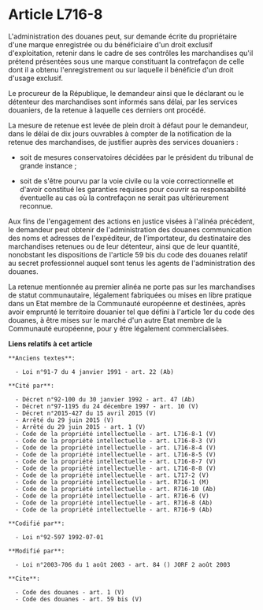 # Article L716-8

L'administration des douanes peut, sur demande écrite du propriétaire d'une marque enregistrée ou du bénéficiaire d'un droit
exclusif d'exploitation, retenir dans le cadre de ses contrôles les marchandises qu'il prétend présentées sous une marque
constituant la contrefaçon de celle dont il a obtenu l'enregistrement ou sur laquelle il bénéficie d'un droit d'usage
exclusif.

Le procureur de la République, le demandeur ainsi que le déclarant ou le détenteur des marchandises sont informés sans délai,
par les services douaniers, de la retenue à laquelle ces derniers ont procédé.

La mesure de retenue est levée de plein droit à défaut pour le demandeur, dans le délai de dix jours ouvrables à compter de
la notification de la retenue des marchandises, de justifier auprès des services douaniers :

- soit de mesures conservatoires décidées par le président du tribunal de grande instance ;

- soit de s'être pourvu par la voie civile ou la voie correctionnelle et d'avoir constitué les garanties requises pour
couvrir sa responsabilité éventuelle au cas où la contrefaçon ne serait pas ultérieurement reconnue.

Aux fins de l'engagement des actions en justice visées à l'alinéa précédent, le demandeur peut obtenir de l'administration
des douanes communication des noms et adresses de l'expéditeur, de l'importateur, du destinataire des marchandises retenues
ou de leur détenteur, ainsi que de leur quantité, nonobstant les dispositions de l'article 59 bis du code des douanes relatif
au secret professionnel auquel sont tenus les agents de l'administration des douanes.

La retenue mentionnée au premier alinéa ne porte pas sur les marchandises de statut communautaire, légalement fabriquées ou
mises en libre pratique dans un Etat membre de la Communauté européenne et destinées, après avoir emprunté le territoire
douanier tel que défini à l'article 1er du code des douanes, à être mises sur le marché d'un autre Etat membre de la
Communauté européenne, pour y être légalement commercialisées.

**Liens relatifs à cet article**

	**Anciens textes**:

	  - Loi n°91-7 du 4 janvier 1991 - art. 22 (Ab)

	**Cité par**:

	  - Décret n°92-100 du 30 janvier 1992 - art. 47 (Ab)
	  - Décret n°97-1195 du 24 décembre 1997 - art. 10 (V)
	  - Décret n°2015-427 du 15 avril 2015 (V)
	  - Arrêté du 29 juin 2015 (V)
	  - Arrêté du 29 juin 2015 - art. 1 (V)
	  - Code de la propriété intellectuelle - art. L716-8-1 (V)
	  - Code de la propriété intellectuelle - art. L716-8-3 (V)
	  - Code de la propriété intellectuelle - art. L716-8-4 (V)
	  - Code de la propriété intellectuelle - art. L716-8-5 (V)
	  - Code de la propriété intellectuelle - art. L716-8-7 (V)
	  - Code de la propriété intellectuelle - art. L716-8-8 (V)
	  - Code de la propriété intellectuelle - art. L717-2 (V)
	  - Code de la propriété intellectuelle - art. R716-1 (M)
	  - Code de la propriété intellectuelle - art. R716-10 (Ab)
	  - Code de la propriété intellectuelle - art. R716-6 (V)
	  - Code de la propriété intellectuelle - art. R716-8 (Ab)
	  - Code de la propriété intellectuelle - art. R716-9 (Ab)

	**Codifié par**:

	  - Loi n°92-597 1992-07-01

	**Modifié par**:

	  - Loi n°2003-706 du 1 août 2003 - art. 84 () JORF 2 août 2003

	**Cite**:

	  - Code des douanes - art. 1 (V)
	  - Code des douanes - art. 59 bis (V)

